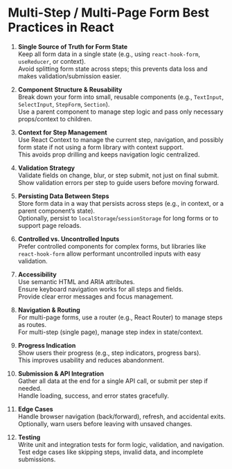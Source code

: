 # Multi-Step / Multi-Page Form Best Practices in React

1. **Single Source of Truth for Form State**  
   Keep all form data in a single state (e.g., using `react-hook-form`, `useReducer`, or context).  
   Avoid splitting form state across steps; this prevents data loss and makes validation/submission easier.

2. **Component Structure & Reusability**  
   Break down your form into small, reusable components (e.g., `TextInput`, `SelectInput`, `StepForm`, `Section`).  
   Use a parent component to manage step logic and pass only necessary props/context to children.

3. **Context for Step Management**  
   Use React Context to manage the current step, navigation, and possibly form state if not using a form library with context support.  
   This avoids prop drilling and keeps navigation logic centralized.

4. **Validation Strategy**  
   Validate fields on change, blur, or step submit, not just on final submit.  
   Show validation errors per step to guide users before moving forward.

5. **Persisting Data Between Steps**  
   Store form data in a way that persists across steps (e.g., in context, or a parent component’s state).  
   Optionally, persist to `localStorage`/`sessionStorage` for long forms or to support page reloads.

6. **Controlled vs. Uncontrolled Inputs**  
   Prefer controlled components for complex forms, but libraries like `react-hook-form` allow performant uncontrolled inputs with easy validation.

7. **Accessibility**  
   Use semantic HTML and ARIA attributes.  
   Ensure keyboard navigation works for all steps and fields.  
   Provide clear error messages and focus management.

8. **Navigation & Routing**  
   For multi-page forms, use a router (e.g., React Router) to manage steps as routes.  
   For multi-step (single page), manage step index in state/context.

9. **Progress Indication**  
   Show users their progress (e.g., step indicators, progress bars).  
   This improves usability and reduces abandonment.

10. **Submission & API Integration**  
    Gather all data at the end for a single API call, or submit per step if needed.  
    Handle loading, success, and error states gracefully.

11. **Edge Cases**  
    Handle browser navigation (back/forward), refresh, and accidental exits.  
    Optionally, warn users before leaving with unsaved changes.

12. **Testing**  
    Write unit and integration tests for form logic, validation, and navigation.  
    Test edge cases like skipping steps, invalid data, and incomplete submissions.
